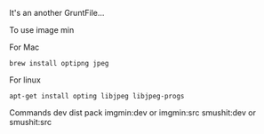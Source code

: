 It's an another GruntFile...

To use image min

For Mac

```brew install optipng jpeg```

For linux

```apt-get install opting libjpeg libjpeg-progs```

Commands
  dev
  dist
  pack
  imgmin:dev or imgmin:src
  smushit:dev or smushit:src